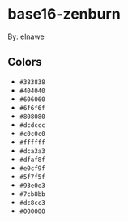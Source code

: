 # base16-zenburn

By: elnawe

## Colors

* `#383838`
* `#404040`
* `#606060`
* `#6f6f6f`
* `#808080`
* `#dcdccc`
* `#c0c0c0`
* `#ffffff`
* `#dca3a3`
* `#dfaf8f`
* `#e0cf9f`
* `#5f7f5f`
* `#93e0e3`
* `#7cb8bb`
* `#dc8cc3`
* `#000000`

